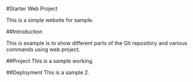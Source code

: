 #Starter Web Project

This is a simple website for sample.

##Introduction

This is example is to show different parts 
of the Git repository and various commands
using web project.

##Project
This is a sample working.


##Deployment
This is a sample 2.